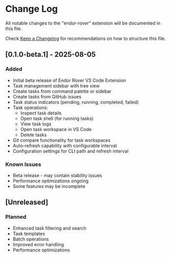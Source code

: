 # Change Log

All notable changes to the "endor-rover" extension will be documented in this file.

Check [Keep a Changelog](http://keepachangelog.com/) for recommendations on how to structure this file.

## [0.1.0-beta.1] - 2025-08-05

### Added
- Initial beta release of Endor Rover VS Code Extension
- Task management sidebar with tree view
- Create tasks from command palette or sidebar
- Create tasks from GitHub issues
- Task status indicators (pending, running, completed, failed)
- Task operations:
  - Inspect task details
  - Open task shell (for running tasks)
  - View task logs
  - Open task workspace in VS Code
  - Delete tasks
- Git compare functionality for task workspaces
- Auto-refresh capability with configurable interval
- Configuration settings for CLI path and refresh interval

### Known Issues
- Beta release - may contain stability issues
- Performance optimizations ongoing
- Some features may be incomplete

## [Unreleased]

### Planned
- Enhanced task filtering and search
- Task templates
- Batch operations
- Improved error handling
- Performance optimizations